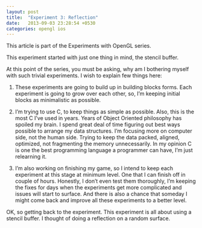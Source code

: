 ```yaml
---
layout: post
title:  "Experiment 3: Reflection"
date:   2013-09-03 23:28:54 +0530
categories: opengl ios
---
```


This article is part of the Experiments with OpenGL series.

This experiment started with just one thing in mind, the stencil buffer.

At this point of the series, you must be asking, why am I bothering myself with such trivial experiments. I wish to explain few things here:

1. These experiments are going to build up in building blocks forms. Each experiment is going to grow over each other, so, I’m keeping initial blocks as minimalistic as possible.

2. I’m trying to use C, to keep things as simple as possible. Also, this is the most C I’ve used in years. Years of Object Oriented philosophy has spoiled my brain. I spend great deal of time figuring out best ways possible to arrange my data structures. I’m focusing more on computer side, not the human side. Trying to keep the data packed, aligned, optimized, not fragmenting the memory unnecessarily. In my opinion C is one the best programming language a programmer can have, I’m just relearning it.

3. I’m also working on finishing my game, so I intend to keep each experiment at this stage at minimum level. One that I can finish off in couple of hours. Honestly, I don’t even test them thoroughly, I’m keeping the fixes for days when the experiments get more complicated and issues will start to surface. And there is also a chance that someday I might come back and improve all these experiments to a better level.

OK, so getting back to the experiment. This experiment is all about using a stencil buffer. I thought of doing a reflection on a random surface.

